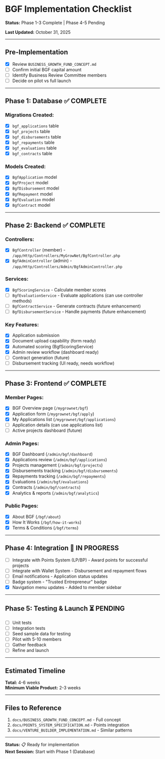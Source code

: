 # BGF Implementation Checklist

**Status:** Phase 1-3 Complete | Phase 4-5 Pending

**Last Updated:** October 31, 2025

---

## Pre-Implementation

- [x] Review `BUSINESS_GROWTH_FUND_CONCEPT.md`
- [ ] Confirm initial BGF capital amount
- [ ] Identify Business Review Committee members
- [ ] Decide on pilot vs full launch

---

## Phase 1: Database ✅ COMPLETE

### Migrations Created:
- [x] `bgf_applications` table
- [x] `bgf_projects` table
- [x] `bgf_disbursements` table
- [x] `bgf_repayments` table
- [x] `bgf_evaluations` table
- [x] `bgf_contracts` table

### Models Created:
- [x] `BgfApplication` model
- [x] `BgfProject` model
- [x] `BgfDisbursement` model
- [x] `BgfRepayment` model
- [x] `BgfEvaluation` model
- [x] `BgfContract` model

---

## Phase 2: Backend ✅ COMPLETE

### Controllers:
- [x] `BgfController` (member) - `/app/Http/Controllers/MyGrowNet/BgfController.php`
- [x] `BgfAdminController` (admin) - `/app/Http/Controllers/Admin/BgfAdminController.php`

### Services:
- [x] `BgfScoringService` - Calculate member scores
- [ ] `BgfEvaluationService` - Evaluate applications (can use controller methods)
- [ ] `BgfContractService` - Generate contracts (future enhancement)
- [ ] `BgfDisbursementService` - Handle payments (future enhancement)

### Key Features:
- [x] Application submission
- [x] Document upload capability (form ready)
- [x] Automated scoring (BgfScoringService)
- [x] Admin review workflow (dashboard ready)
- [ ] Contract generation (future)
- [ ] Disbursement tracking (UI ready, needs workflow)

---

## Phase 3: Frontend ✅ COMPLETE

### Member Pages:
- [x] BGF Overview page (`/mygrownet/bgf`)
- [x] Application form (`/mygrownet/bgf/apply`)
- [x] My Applications list (`/mygrownet/bgf/applications`)
- [ ] Application details (can use applications list)
- [ ] Active projects dashboard (future)

### Admin Pages:
- [x] BGF Dashboard (`/admin/bgf/dashboard`)
- [x] Applications review (`/admin/bgf/applications`)
- [x] Projects management (`/admin/bgf/projects`)
- [x] Disbursements tracking (`/admin/bgf/disbursements`)
- [x] Repayments tracking (`/admin/bgf/repayments`)
- [x] Evaluations (`/admin/bgf/evaluations`)
- [x] Contracts (`/admin/bgf/contracts`)
- [x] Analytics & reports (`/admin/bgf/analytics`)

### Public Pages:
- [x] About BGF (`/bgf/about`)
- [x] How It Works (`/bgf/how-it-works`)
- [x] Terms & Conditions (`/bgf/terms`)

---

## Phase 4: Integration 🔄 IN PROGRESS

- [ ] Integrate with Points System (LP/BP) - Award points for successful projects
- [ ] Integrate with Wallet System - Disbursement and repayment flows
- [ ] Email notifications - Application status updates
- [ ] Badge system - "Trusted Entrepreneur" badge
- [x] Navigation menu updates - Added to member sidebar

---

## Phase 5: Testing & Launch ⏳ PENDING

- [ ] Unit tests
- [ ] Integration tests
- [ ] Seed sample data for testing
- [ ] Pilot with 5-10 members
- [ ] Gather feedback
- [ ] Refine and launch

---

## Estimated Timeline

**Total:** 4-6 weeks  
**Minimum Viable Product:** 2-3 weeks

---

## Files to Reference

1. `docs/BUSINESS_GROWTH_FUND_CONCEPT.md` - Full concept
2. `docs/POINTS_SYSTEM_SPECIFICATION.md` - Points integration
3. `docs/VENTURE_BUILDER_IMPLEMENTATION.md` - Similar patterns

---

**Status:** 📋 Ready for implementation  
**Next Session:** Start with Phase 1 (Database)
